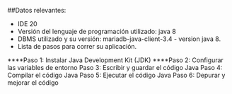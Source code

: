 ##Datos relevantes:

- IDE 20
- Versión del lenguaje de programación utilizado: java 8
- DBMS utilizado y su versión: mariadb-java-client-3.4 - version java 8.
- Lista de pasos para correr su aplicación.


****Paso 1: Instalar Java Development Kit (JDK)
****Paso 2: Configurar las variables de entorno
Paso 3: Escribir y guardar el código Java
Paso 4: Compilar el código Java
Paso 5: Ejecutar el código Java
Paso 6: Depurar y mejorar el código

